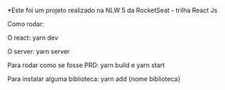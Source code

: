 *Este foi um projeto realizado na NLW 5 da RocketSeat - trilha React Js

Como rodar:

O react: yarn dev

O server: yarn server

Para rodar como se fosse PRD: yarn build  e yarn start

Para instalar alguma biblioteca: yarn add {nome biblioteca}
